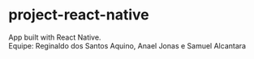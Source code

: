 # project-react-native
App built with React Native.  
Equipe: Reginaldo dos Santos Aquino, Anael Jonas e Samuel Alcantara
